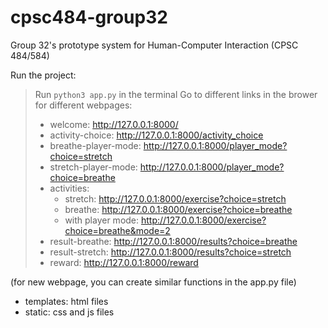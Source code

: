 # cpsc484-group32
Group 32's prototype system for Human-Computer Interaction (CPSC 484/584)

Run the project: 
> Run `python3 app.py` in the terminal
> Go to different links in the brower for different webpages:
> - welcome: http://127.0.0.1:8000/
> - activity-choice: http://127.0.0.1:8000/activity_choice
> - breathe-player-mode: http://127.0.0.1:8000/player_mode?choice=stretch
> - stretch-player-mode: http://127.0.0.1:8000/player_mode?choice=breathe  
> - activities:    
>   - stretch: http://127.0.0.1:8000/exercise?choice=stretch   
>   - breathe: http://127.0.0.1:8000/exercise?choice=breathe    
>   - with player mode: http://127.0.0.1:8000/exercise?choice=breathe&mode=2     
> - result-breathe: http://127.0.0.1:8000/results?choice=breathe   
> - result-stretch: http://127.0.0.1:8000/results?choice=stretch
> - reward: http://127.0.0.1:8000/reward

(for new webpage, you can create similar functions in the app.py file)

- templates: html files
- static: css and js files
